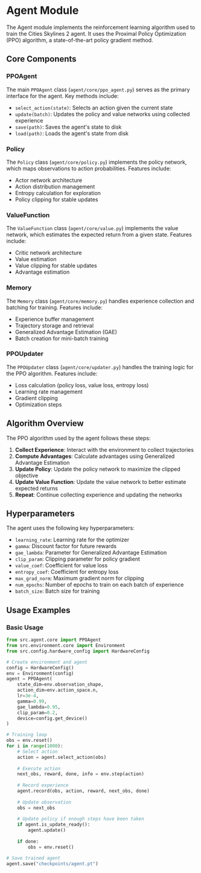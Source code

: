 # Agent Module

The Agent module implements the reinforcement learning algorithm used to train the Cities Skylines 2 agent. It uses the Proximal Policy Optimization (PPO) algorithm, a state-of-the-art policy gradient method.

## Core Components

### PPOAgent

The main `PPOAgent` class (`agent/core/ppo_agent.py`) serves as the primary interface for the agent. Key methods include:

- `select_action(state)`: Selects an action given the current state
- `update(batch)`: Updates the policy and value networks using collected experience
- `save(path)`: Saves the agent's state to disk
- `load(path)`: Loads the agent's state from disk

### Policy

The `Policy` class (`agent/core/policy.py`) implements the policy network, which maps observations to action probabilities. Features include:

- Actor network architecture
- Action distribution management
- Entropy calculation for exploration
- Policy clipping for stable updates

### ValueFunction

The `ValueFunction` class (`agent/core/value.py`) implements the value network, which estimates the expected return from a given state. Features include:

- Critic network architecture
- Value estimation
- Value clipping for stable updates
- Advantage estimation

### Memory

The `Memory` class (`agent/core/memory.py`) handles experience collection and batching for training. Features include:

- Experience buffer management
- Trajectory storage and retrieval
- Generalized Advantage Estimation (GAE)
- Batch creation for mini-batch training

### PPOUpdater

The `PPOUpdater` class (`agent/core/updater.py`) handles the training logic for the PPO algorithm. Features include:

- Loss calculation (policy loss, value loss, entropy loss)
- Learning rate management
- Gradient clipping
- Optimization steps

## Algorithm Overview

The PPO algorithm used by the agent follows these steps:

1. **Collect Experience**: Interact with the environment to collect trajectories
2. **Compute Advantages**: Calculate advantages using Generalized Advantage Estimation
3. **Update Policy**: Update the policy network to maximize the clipped objective
4. **Update Value Function**: Update the value network to better estimate expected returns
5. **Repeat**: Continue collecting experience and updating the networks

## Hyperparameters

The agent uses the following key hyperparameters:

- `learning_rate`: Learning rate for the optimizer
- `gamma`: Discount factor for future rewards
- `gae_lambda`: Parameter for Generalized Advantage Estimation
- `clip_param`: Clipping parameter for policy gradient
- `value_coef`: Coefficient for value loss
- `entropy_coef`: Coefficient for entropy loss
- `max_grad_norm`: Maximum gradient norm for clipping
- `num_epochs`: Number of epochs to train on each batch of experience
- `batch_size`: Batch size for training

## Usage Examples

### Basic Usage

```python
from src.agent.core import PPOAgent
from src.environment.core import Environment
from src.config.hardware_config import HardwareConfig

# Create environment and agent
config = HardwareConfig()
env = Environment(config)
agent = PPOAgent(
    state_dim=env.observation_shape,
    action_dim=env.action_space.n,
    lr=3e-4,
    gamma=0.99,
    gae_lambda=0.95,
    clip_param=0.2,
    device=config.get_device()
)

# Training loop
obs = env.reset()
for i in range(1000):
    # Select action
    action = agent.select_action(obs)
    
    # Execute action
    next_obs, reward, done, info = env.step(action)
    
    # Record experience
    agent.record(obs, action, reward, next_obs, done)
    
    # Update observation
    obs = next_obs
    
    # Update policy if enough steps have been taken
    if agent.is_update_ready():
        agent.update()
    
    if done:
        obs = env.reset()

# Save trained agent
agent.save("checkpoints/agent.pt")
``` 